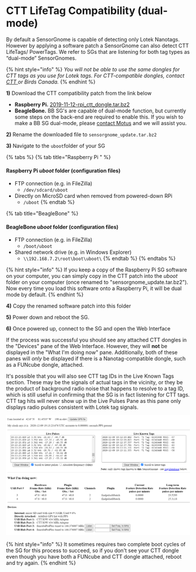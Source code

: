 # CTT LifeTag Compatibility \(dual-mode\)

By default a SensorGnome is capable of detecting only Lotek Nanotags. However by applying a software patch a SensorGnome can also detect CTT LifeTags/ PowerTags. We refer to SGs that are listening for both tag types as “dual-mode” SensorGnomes. 

{% hint style="info" %}
_You will not be able to use the same dongles for CTT tags as you use for Lotek tags. For CTT-compatible dongles, contact_ [_CTT_ ](https://store.celltracktech.com/products/lifetag-motus-adapter)_or Birds Canada._
{% endhint %}

**1\)** Download the CTT compatibility patch from the link below

* **Raspberry Pi.**  [2019-11-12-rpi\_ctt\_dongle.tar.bz2](https://s3.amazonaws.com/media.celltracktech.com/sensorgnome/raspberry/2019-11-12-rpi_ctt_dongle.tar.bz2)
* **BeagleBone.** BB SG's are capable of dual-mode function, but currently some steps on the back-end are required to enable this. If you wish to make a BB SG dual-mode, please [contact Motus](mailto:motus@birdscanada.org) and we will assist you.

**2\)** Rename the downloaded file to `sensorgnome_update.tar.bz2`

**3\)** Navigate to the `uboot`folder of your SG

{% tabs %}
{% tab title="Raspberry Pi " %}
#### Raspberry Pi _uboot_ folder \(configuration files\)

* FTP connection \(e.g. in FileZilla\)
  * `/dev/sdcard/uboot`
* Directly on MicroSD card when removed from powered-down RPi
  * `/uboot`
{% endtab %}

{% tab title="BeagleBone" %}
#### BeagleBone _uboot_ folder \(configuration files\)

* FTP connection \(e.g. in FileZilla\)
  * `/boot/uboot`
* Shared network drive \(e.g. in Windows Explorer\)
  * `\\192.168.7.2\root\boot\uboot\`
{% endtab %}
{% endtabs %}

{% hint style="info" %}
If you keep a copy of the Raspberry Pi SG software on your computer, you can simply copy in the CTT patch into the _uboot_ folder on your computer \(once renamed to "sensorgnome\_update.tar.bz2"\). Now every time you load this software onto a Raspberry Pi, it will be dual mode by default.
{% endhint %}

**4\)** Copy the renamed software patch into this folder

**5\)** Power down and reboot the SG.

**6\)** Once powered up, connect to the SG and open the Web Interface

If the process was successful you should see any attached CTT dongles in the "Devices" pane of the Web Interface. However, they will **not** be displayed in the "What I'm doing now" pane. Additionally, both of these panes will _only_ be displayed if there is a Nanotag-compatible dongle, such as a FUNcube dongle, attached.

It's possible that you will also see CTT tag IDs in the Live Known Tags section. These may be the signals of actual tags in the vicinity, or they be the product of background radio noise that happens to resolve to a tag ID, which is still useful in confirming that the SG is in fact listening for CTT tags. CTT tag hits will never show up in the Live Pulses Pane as this pane only displays radio pulses consistent with Lotek tag signals.

![Web Interface of dual-mode SG. Note: there may not be any CTT tag IDs in the Live Known Tags section ](.gitbook/assets/cttdongle.png)

{% hint style="info" %}
It sometimes requires two complete boot cycles of the SG for this process to succeed, so if you don't see your CTT dongle even though you have both a FUNcube and CTT dongle attached, reboot and try again.
{% endhint %}

